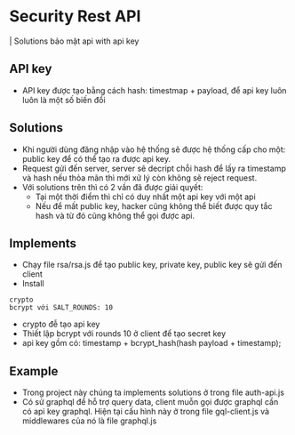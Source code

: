 # Security Rest API
| Solutions bảo mật api with api key

## API key
* API key được tạo bằng cách hash: timestmap + payload, để api key luôn luôn là một số biến đổi

## Solutions
* Khi người dùng đăng nhập vào hệ thống sẽ được hệ thống cấp cho một: public key để có thể tạo ra được api key.
* Request gửi đến server, server sẽ decript chỗi hash để lấy ra timestamp và hash nếu thỏa mãn thì mới xử lý còn không sẽ reject request.
* Với solutions trên thì có 2 vần đã được giải quyết:
    * Tại một thời điểm thì chỉ có duy nhất một api key với một api
    * Nếu để mất public key, hacker cũng không thể  biết được quy tắc hash và từ đó cũng không thể gọi được api.

## Implements
* Chạy file rsa/rsa.js để tạo public key, private key, public key sẽ gửi đến client
* Install
```
crypto
bcrypt với SALT_ROUNDS: 10
```
* crypto đễ tạo api key
* Thiết lập bcrypt với rounds 10 ở client để tạo  secret key
* api key gồm có: timestamp + bcrypt_hash(hash payload + timestamp);

## Example
* Trong project này chúng ta implements solutions ở trong file auth-api.js
* Có sử graphql để hỗ trợ query data, client muỗn gọi được graphql cần có api key graphql. Hiện tại cấu hình này ở trong file gql-client.js và middlewares của nó là file graphql.js